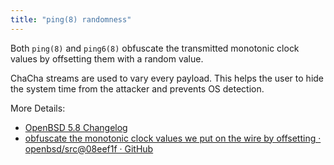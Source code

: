 ```yaml
---
title: "ping(8) randomness"
---
```


Both `ping(8)` and `ping6(8)` obfuscate the transmitted monotonic clock values
by offsetting them with a random value.

ChaCha streams are used to vary every payload. This helps the user to hide the
system time from the attacker and prevents OS detection.

More Details:

* [OpenBSD 5.8 Changelog](https://www.openbsd.org/plus58.html)
* [obfuscate the monotonic clock values we put on the wire by offsetting · openbsd/src@08eef1f · GitHub](https://github.com/openbsd/src/commit/08eef1f27acac7f50229bbf7e098d60a720e9b86#diff-ae88590b6e798b8577758800d3fce759)

